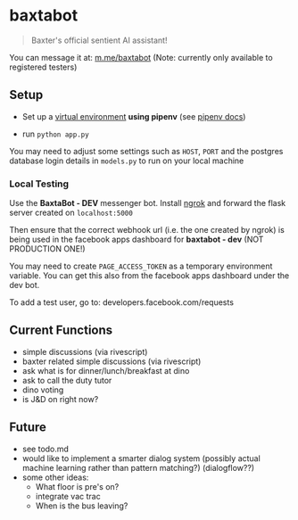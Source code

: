 # baxtabot

> Baxter's official sentient AI assistant!

You can message it at: [m.me/baxtabot](https://m.me/baxtabot) (Note: currently only available to registered testers)

## Setup

- Set up a [virtual environment](https://docs.python-guide.org/dev/virtualenvs/) **using pipenv** (see [pipenv docs](https://docs.pipenv.org/))

- run `python app.py`

You may need to adjust some settings such as `HOST`, `PORT` and the postgres database login details in `models.py` to run on your local machine

### Local Testing

Use the **BaxtaBot - DEV** messenger bot. Install [ngrok](https://ngrok.com/) and forward the flask server created on `localhost:5000`

Then ensure that the correct webhook url (i.e. the one created by ngrok) is being used in the facebook apps dashboard for **baxtabot - dev** (NOT PRODUCTION ONE!)

You may need to create `PAGE_ACCESS_TOKEN` as a temporary environment variable. You can get this also from the facebook apps dashboard under the dev bot.

To add a test user, go to: developers.facebook.com/requests

## Current Functions

- simple discussions (via rivescript)
- baxter related simple discussions (via rivescript)
- ask what is for dinner/lunch/breakfast at dino
- ask to call the duty tutor
- dino voting
- is J&D on right now?

## Future

- see todo.md
- would like to implement a smarter dialog system (possibly actual machine learning rather than pattern matching?) (dialogflow??)
- some other ideas:
	- What floor is pre's on?
	- integrate vac trac
	- When is the bus leaving?
